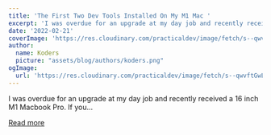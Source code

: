 ```yaml
---
title: 'The First Two Dev Tools Installed On My M1 Mac '
excerpt: 'I was overdue for an upgrade at my day job and recently received a 16 inch M1 Macbook Pro. If you...'
date: '2022-02-21'
coverImage: 'https://res.cloudinary.com/practicaldev/image/fetch/s--qwvftGwL--/c_imagga_scale,f_auto,fl_progressive,h_420,q_auto,w_1000/https://dev-to-uploads.s3.amazonaws.com/uploads/articles/2rul9q63xqvqk9sle2s2.JPG'
author:
  name: Koders
  picture: "assets/blog/authors/koders.png"
ogImage:
  url: 'https://res.cloudinary.com/practicaldev/image/fetch/s--qwvftGwL--/c_imagga_scale,f_auto,fl_progressive,h_420,q_auto,w_1000/https://dev-to-uploads.s3.amazonaws.com/uploads/articles/2rul9q63xqvqk9sle2s2.JPG'
---
```


I was overdue for an upgrade at my day job and recently received a 16 inch M1 Macbook Pro. If you...

[Read more](https://dev.to/bdougieyo/the-first-two-dev-tools-installed-on-my-m1-mac-50l8)
